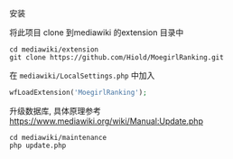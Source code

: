 安装

将此项目 clone 到mediawiki 的extension 目录中

```shell
cd mediawiki/extension
git clone https://github.com/Hiold/MoegirlRanking.git
```

在 `mediawiki/LocalSettings.php` 中加入 
```php
wfLoadExtension('MoegirlRanking');
```

升级数据库, 具体原理参考 https://www.mediawiki.org/wiki/Manual:Update.php 
```
cd mediawiki/maintenance
php update.php
```
